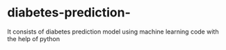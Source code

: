 # diabetes-prediction-
It consists of diabetes prediction model using machine learning code with the help of  python 
